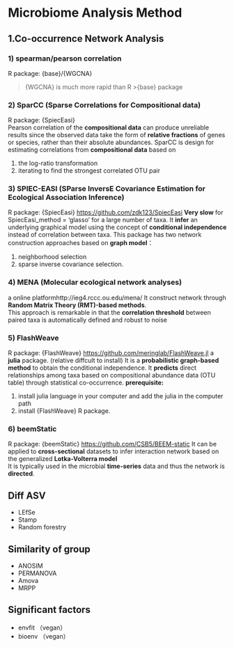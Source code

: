 # Microbiome Analysis Method

## 1.Co-occurrence Network Analysis

### 1) spearman/pearson correlation
R package: {base}/{WGCNA}  
>{WGCNA} is much more rapid than R >{base} package

### 2) SparCC (Sparse Correlations for Compositional data)
R package: {SpiecEasi}  
Pearson correlation of the **compositional data** can produce unreliable results since the observed data take the form of **relative fractions** of genes or species, rather than their absolute abundances.
SparCC is design for estimating correlations from **compositional data** based on 
1. the log-ratio transformation
2. iterating to find the strongest correlated OTU pair

### 3) SPIEC-EASI (SParse InversE Covariance Estimation for Ecological Association Inference)
R package: {SpiecEasi} https://github.com/zdk123/SpiecEasi
**Very slow** for SpiecEasi_method = ‘glasso’ for a large number of taxa. 
It **infer** an underlying graphical model using the concept of **conditional independence** instead of correlation between taxa.
This package has two network construction approaches based on **graph model**：
1. neighborhood selection
2. sparse inverse covariance selection.  

### 4) MENA (Molecular ecological network analyses)
a online platformhttp://ieg4.rccc.ou.edu/mena/
It construct network through **Random Matrix Theory (RMT)-based methods**.  
This approach is remarkable in that the **correlation threshold** between paired taxa is automatically defined and robust to noise

### 5) FlashWeave
R package: {FlashWeave} https://github.com/meringlab/FlashWeave.jl
a **julia** package. (relative diffcult to install)
It is a **probabilistic graph-based method** to obtain the conditional independence. 
It **predicts** direct relationships among taxa based on compositional abundance data (OTU table) through statistical co-occurrence. 
**prerequisite:**
1. install julia language in your computer and add the julia in the computer path
2. install {FlashWeave} R package.

### 6) beemStatic
R package: {beemStatic} https://github.com/CSB5/BEEM-static
It can be applied to **cross-sectional** datasets to infer interaction network based on the generalized **Lotka-Volterra model**  
It is typically used in the microbial **time-series** data and thus the network is **directed**.

## Diff ASV
- LEfSe
- Stamp
- Random forestry


## Similarity of group
- ANOSIM
- PERMANOVA
- Amova
- MRPP

## Significant factors
- envfit （vegan）
- bioenv （vegan）
